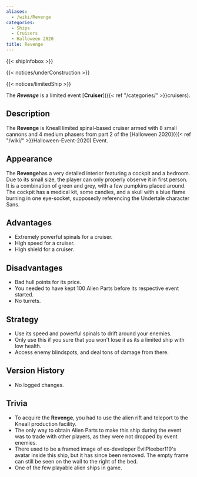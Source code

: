 ```yaml
---
aliases:
  - /wiki/Revenge
categories:
  - Ships
  - Cruisers
  - Halloween 2020
title: Revenge
---
```


{{< shipInfobox >}}

{{< notices/underConstruction >}}

{{< notices/limitedShip >}}

The **_Revenge_** is a limited event [**Cruiser**]({{< ref "/categories/" >}}cruisers).

## Description

The **Revenge** is Kneall limited spinal-based cruiser armed with 8 small cannons and 4 medium phasers from part 2 of the [Halloween 2020]({{< ref "/wiki/" >}}Halloween-Event-2020) Event.

## Appearance

The **Revenge**has a very detailed interior featuring a cockpit and a bedroom. Due to its small size, the player can only properly observe it in first person. It is a combination of green and grey, with a few pumpkins placed around. The cockpit has a medical kit, some candles, and a skull with a blue flame burning in one eye-socket, supposedly referencing the Undertale character Sans.

## Advantages

- Extremely powerful spinals for a cruiser.
- High speed for a cruiser.
- High shield for a cruiser.

## Disadvantages

- Bad hull points for its price.
- You needed to have kept 100 Alien Parts before its respective event started.
- No turrets.

## Strategy

- Use its speed and powerful spinals to drift around your enemies.
- Only use this if you sure that you won't lose it as its a limited ship with low health.
- Access enemy blindspots, and deal tons of damage from there.

## Version History

- No logged changes.

## Trivia

- To acquire the **Revenge**, you had to use the alien rift and teleport to the Kneall production facility.
- The only way to obtain Alien Parts to make this ship during the event was to trade with other players, as they were not dropped by event enemies.
- There used to be a framed image of ex-developer EvilPleeber119's avatar inside this ship, but it has since been removed. The empty frame can still be seen on the wall to the right of the bed.
- One of the few playable alien ships in game.

